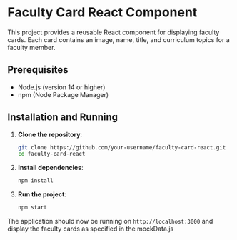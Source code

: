 # Faculty Card React Component

This project provides a reusable React component for displaying faculty cards. Each card contains an image, name, title, and curriculum topics for a faculty member.

## Prerequisites

- Node.js (version 14 or higher)
- npm (Node Package Manager)

## Installation and Running

1. **Clone the repository**:

   ```bash
   git clone https://github.com/your-username/faculty-card-react.git
   cd faculty-card-react
   ```

2. **Install dependencies**:

   ```bash
   npm install
   ```

3. **Run the project**:

   ```bash
   npm start
   ```

The application should now be running on `http://localhost:3000` and display the faculty cards as specified in the mockData.js
